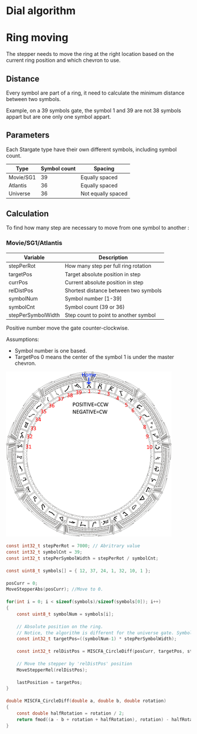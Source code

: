 # Dial algorithm

# Ring moving

The stepper needs to move the ring at the right location based on the current ring position and which chevron to use.

## Distance

Every symbol are part of a ring, it need to calculate the minimum distance between two symbols.

Example, on a 39 symbols gate, the symbol 1 and 39 are not 38 symbols appart but are one only one symbol appart.

## Parameters

Each Stargate type have their own different symbols, including symbol count.

| Type | Symbol count | Spacing |
|---|---|---|
| Movie/SG1 | 39 | Equally spaced |
| Atlantis | 36 | Equally spaced |
| Universe | 36 | Not equally spaced |

## Calculation

To find how many step are necessary to move from one symbol to another :

### Movie/SG1/Atlantis

| Variable | Description |
|---|---|
| stepPerRot | How many step per full ring rotation |
| targetPos| Target absolute position in step |
| currPos | Current absolute position in step |
| relDistPos | Shortest distance between two symbols |
| symbolNum | Symbol number [1-39] |
| symbolCnt | Symbol count (39 or 36) |
| stepPerSymbolWidth | Step count to point to another symbol |

Positive number move the gate counter-clockwise.

Assumptions:
- Symbol number is one based.
- TargetPos 0 means the center of the symbol 1 is under the master chevron.

![](./assets/stargate-position-diagram.png)

```C
const int32_t stepPerRot = 7000; // Abritrary value
const int32_t symbolCnt = 39;
const int32_t stepPerSymbolWidth = stepPerRot / symbolCnt;

const uint8_t symbols[] = { 12, 37, 24, 1, 32, 10, 1 };

posCurr = 0;
MoveStepperAbs(posCurr); //Move to 0.

for(int i = 0; i < sizeof(symbols)/sizeof(symbols[0]); i++)
{
    const uint8_t symbolNum = symbols[i];

    // Absolute position on the ring.
    // Notice, the algorithm is different for the universe gate. Symbols aren't equally spaced.
    const int32_t targetPos=((symbolNum-1) * stepPerSymbolWidth);

    const int32_t relDistPos = MISCFA_CircleDiff(posCurr, targetPos, stepPerRot);

    // Move the stepper by 'relDistPos' position
    MoveStepperRel(relDistPos);

    lastPosition = targetPos;
}

double MISCFA_CircleDiff(double a, double b, double rotation)
{
    const double halfRotation = rotation / 2;
    return fmod((a - b + rotation + halfRotation), rotation) - halfRotation;
}
```

